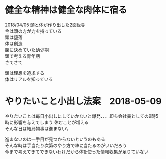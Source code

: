 # 健全な精神は健全な肉体に宿る

2018/04/05
頭と体が作り出した2面世界\
今は頭の方が力を持っている\
頭は堕落\
体は創造\
腹に決めていた幼少期\
頭で考える青年期\
さてさて

頭は理想を追求する\
体はリアルを知っている

# やりたいこと小出し法案　2018-05-09
やりたいことは毎日小出しにしていかないと爆発、、、即ち会社員としての9時5時に影響を与えてしまう
休むことが増える\
そんな日は結局物事は進まない\

進まないのは一手目が見つからないというのもある\
そんな時は手当たり次第のやり方で棒に当たるのがいいだろう\
今まで考えてきてできないわけだから体を使った情報収集が足りていない

